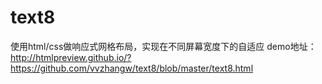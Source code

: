 # text8
使用html/css做响应式网格布局，实现在不同屏幕宽度下的自适应
demo地址：http://htmlpreview.github.io/?https://github.com/vvzhangw/text8/blob/master/text8.html
